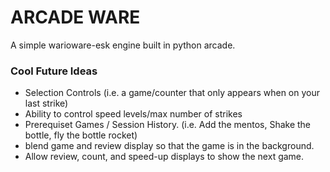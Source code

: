 # ARCADE WARE
A simple warioware-esk engine built in python arcade.


### Cool Future Ideas
- Selection Controls (i.e. a game/counter that only appears when on your last strike)
- Ability to control speed levels/max number of strikes
- Prerequiset Games / Session History. (i.e. Add the mentos, Shake the bottle, fly the bottle rocket)
- blend game and review display so that the game is in the background.
- Allow review, count, and speed-up displays to show the next game.